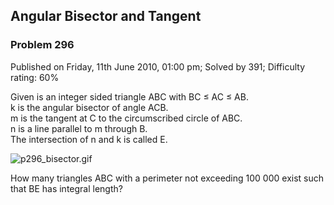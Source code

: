 Angular Bisector and Tangent
----------------------------

### Problem 296

Published on Friday, 11th June 2010, 01:00 pm; Solved by 391; Difficulty
rating: 60%

Given is an integer sided triangle ABC with BC ≤ AC ≤ AB.\
k is the angular bisector of angle ACB.\
m is the tangent at C to the circumscribed circle of ABC.\
n is a line parallel to m through B.\
 The intersection of n and k is called E.

![p296\_bisector.gif](project/images/p296_bisector.gif)

How many triangles ABC with a perimeter not exceeding 100 000 exist such
that BE has integral length?
